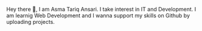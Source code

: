 Hey there 👋, I am Asma Tariq Ansari.
I take interest in IT and Development.
I am learnig Web Development and 
I wanna support my skills on Github by uploading projects.

<!---
AsmaTariqA/AsmaTariqA is a ✨ special ✨ repository because its `README.md` (this file) appears on your GitHub profile.
You can click the Preview link to take a look at your changes.
--->
